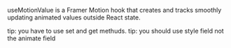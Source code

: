 useMotionValue is a Framer Motion hook that creates and tracks smoothly updating animated values outside React state.

tip: you have to use set and get methuds.
tip: you should use style field not the animate field

